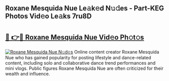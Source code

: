 ## Roxane Mesquida Nue Le𝚊k𝚎d N𝚞𝚍es - Part-KEG Photos Vid𝚎o Le𝚊ks 7ru8D

# <h2><a href="http://fb52mrh.evod.top/?m=Roxane+Mesquida+Nue">🔗 👉🔴 Roxane Mesquida Nue Vid𝚎o Ph𝚘t𝚘s</a></h2>

[![Roxane Mesquida Nue N𝚞d𝚎s](https://i.imgur.com/8V9OHl7.gif)](http://fb52mrh.evod.top/?m=Roxane+Mesquida+Nue)
Online content creator Roxane Mesquida Nue who has gained popularity for posting lifestyle and dance-related content, including solo and collaborative dance trend performances and mini vlogs. Public figures Roxane Mesquida Nue are often criticized for their wealth and influence. 
